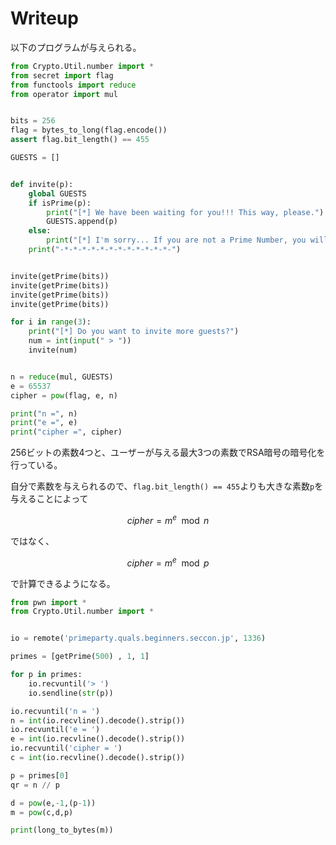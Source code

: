 # Writeup

以下のプログラムが与えられる。

```py
from Crypto.Util.number import *
from secret import flag
from functools import reduce
from operator import mul


bits = 256
flag = bytes_to_long(flag.encode())
assert flag.bit_length() == 455

GUESTS = []


def invite(p):
    global GUESTS
    if isPrime(p):
        print("[*] We have been waiting for you!!! This way, please.")
        GUESTS.append(p)
    else:
        print("[*] I'm sorry... If you are not a Prime Number, you will not be allowed to join the party.")
    print("-*-*-*-*-*-*-*-*-*-*-*-*-")


invite(getPrime(bits))
invite(getPrime(bits))
invite(getPrime(bits))
invite(getPrime(bits))

for i in range(3):
    print("[*] Do you want to invite more guests?")
    num = int(input(" > "))
    invite(num)


n = reduce(mul, GUESTS)
e = 65537
cipher = pow(flag, e, n)

print("n =", n)
print("e =", e)
print("cipher =", cipher)
```

256ビットの素数4つと、ユーザーが与える最大3つの素数でRSA暗号の暗号化を行っている。

自分で素数を与えられるので、`flag.bit_length() == 455`よりも大きな素数`p`を与えることによって

$$cipher = m^e \mod n$$

ではなく、

$$cipher = m^e \mod p$$

で計算できるようになる。

```py
from pwn import *
from Crypto.Util.number import *


io = remote('primeparty.quals.beginners.seccon.jp', 1336)

primes = [getPrime(500) , 1, 1]

for p in primes:
    io.recvuntil('> ')
    io.sendline(str(p))

io.recvuntil('n = ')
n = int(io.recvline().decode().strip())
io.recvuntil('e = ')
e = int(io.recvline().decode().strip())
io.recvuntil('cipher = ')
c = int(io.recvline().decode().strip())

p = primes[0]
qr = n // p

d = pow(e,-1,(p-1))
m = pow(c,d,p)

print(long_to_bytes(m))
```


<!-- ctf4b{HopefullyWeCanFindSomeCommonGroundWithEachOther!!!} -->
